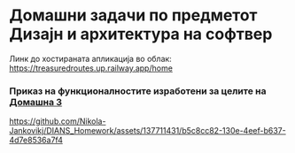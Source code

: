 # Домашни задачи по предметот Дизајн и архитектура на софтвер
Линк до хостираната апликација во облак: https://treasuredroutes.up.railway.app/home

### Приказ на функционалностите изработени за целите на [Домашна 3](https://github.com/Nikola-Jankovikj/DIANS_Homework/tree/master/%D0%94%D0%BE%D0%BC%D0%B0%D1%88%D0%BD%D0%B0%203)

https://github.com/Nikola-Jankovikj/DIANS_Homework/assets/137711431/b5c8cc82-130e-4eef-b637-4d7e8536a7f4


